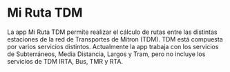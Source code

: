 # Mi Ruta TDM
La app Mi Ruta TDM permite realizar el cálculo de rutas entre las distintas estaciones de la red de Transportes de Mitron (TDM).
TDM está compuesta por varios servicios distintos. Actualmente la app trabaja con los servicios de Subterráneos, Media Distancia, Largos y Tram, pero no incluye los servicios de TDM IRTA, Bus, TMR y RTA.
